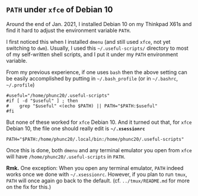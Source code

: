 ## `PATH` under `xfce` of Debian 10
Around the end of Jan. 2021, I installed Debian 10 on my Thinkpad X61s
and find it hard to adjust the environment variable `PATH`.

I first noticed this when I installed `dmenu` (and still used `xfce`, not
yet switching to `dwm`). Usually, I used this `~/.useful-scripts/`
directory to most of my self-written shell scripts, and I put it
under my `PATH` environment variable.

From my previous experience, if one uses `bash` then the above setting
can be easily accomplished by putting in `~/.bash_profile` (or in
`~/.bashrc`, `~/.profile`)
```
#useful="/home/phunc20/.useful-scripts"
#if [ -d "$useful" ] ; then
#    grep "$useful" <(echo $PATH) || PATH="$PATH:$useful"
#fi
```

But none of these worked for `xfce` Debian 10.
And it turned out that, for `xfce` Debian 10, the file one should really
edit is **`~/.xsessionrc`**
```
PATH="$PATH:/home/phunc20/.local/bin:/home/phunc20/.useful-scripts"
```
Once this is done, both `dmenu` and any terminal emulator you open from
`xfce` will have `/home/phunc20/.useful-scripts` in `PATH`.

**Rmk.** One exception: When you open any terminal emulator, `PATH` indeed
works once we done with `~/.xsessionrc`. However, if you plan to run `tmux`,
`PATH` will once again go back to the default. (cf. `../tmux/README.md` for
more on the fix for this.)



